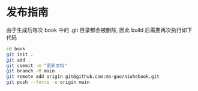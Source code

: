 # 发布指南
由于生成后每次 book 中的 .git 目录都会被删除, 因此 build 后需要再次执行如下代码

```sh
cd book
git init .
git add .
git commit -m "更新文档"
git branch -M main
git remote add origin git@github.com:ma-guo/niuhebook.git
git push --force -u origin main
```